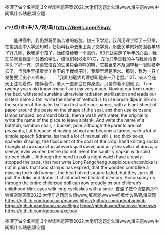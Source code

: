 
夜深了做个填空题,3个W填空题答案2022,大佬们这题怎么填www,填空题www中间填什么贴吧,填空题




### 👉/点/此/进/入/观/看/ http://6e6s.com?ijsgy




　　能进高中，我仍然将面临苦难的威胁。初三下学期，我利用课余喂了一只羊，在接到高中入学通知时，奶奶叫我牵去集上卖了交学费。那些买羊的奸商围着羊转了好几圈，欺我是个孩子，始终没给我一个高价，60元就买走了半年的心血，我在前就言我是个贫困的学生。但他们就咬定60元，在他们牵走我的羊前我曾抱着羊头了好一阵，这柔软洁白的生灵只会咩咩的叫，它甚至来不及回望我一眼就被牵去了，当我手里攥着卖羊剩下的半截绳子时，我眼里满是泪水。那刻，我为一只羊发誓要活出个人样来。
　　“我此刻最大的理想即是养一只老鼠。”
	27、亲人会在天上注视着你。陪伴着你。亲人一直都会在你身边。只是你看不到他了。
I am twenty years old know oneself can eat very much.
Moving out from under the bed, withstand sunshine ultraviolet radiation sterilization and reads our sisters name 3 fan, write the name of method is to use brush dips in ink on the surface of the palm leaf fan first write our names, with a blank sheet of paper around the paste on the shape of the seal, and then use kerosene lamps smoked, so around black, then a wash with water, the original to write the name of the place to leave a blank.
And write the name of a bathtub, bamboo chair, a bucket, pole, although the parents are not peasants, but because of having school and become a farmer, with a lot of simple speech &drama, learned a lot of manual skills, too thick soles, spandex shaping, the flocculant of the coat of the crop, hand knitting socks, triangle shape step of patchwork quilt cover, and only the collar of dress, a sleeve, even women before did not invent the sanitary napkin with solid striped cloth...
Although the need to pull a night watch have already stopped the pace, that root write Long Fengcheng auspicious chopsticks is not in pairs, that food stamps has expired, that the wooden comb like a missing tooth old woman, the head of red square faded, but they can still pull the dribs and drabs of childhood we block of memory.
Accompany us through the entire childhood doll can now proudly on our children's childhood blink eyes with long eyelashes with a smile.
夜深了做个填空题,3个W填空题答案2022,大佬们这题怎么填www,填空题www中间填什么贴吧,填空题 https://github.com/qdouban/maowv
https://github.com/qdouban/ntib
https://github.com/beooknews/lhjdy
https://github.com/foolnews/pmzawh
https://github.com/qdouban/xcjbov





夜深了做个填空题,3个W填空题答案2022,大佬们这题怎么填www,填空题www中间填什么贴吧,填空题
